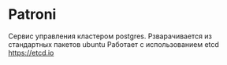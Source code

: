 Patroni
=========

Сервис управления кластером postgres. Рзварачивается из стандартных пакетов ubuntu
Работает с использованием etcd https://etcd.io
